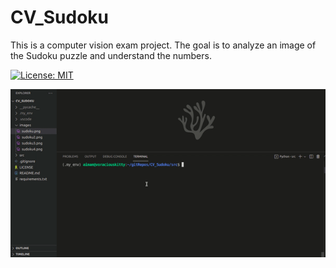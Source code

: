 # CV_Sudoku

This is a computer vision exam project. The goal is to analyze an image of the Sudoku puzzle and understand the numbers.


[![License: MIT](https://img.shields.io/badge/License-MIT-yellow.svg)](https://github.com/Davide-Lotito/BashScripting/blob/master/LICENSE)

<img src="https://github.com/Davide-Lotito/CV_Sudoku/blob/main/icons/sudokulator_py.gif"></img>

